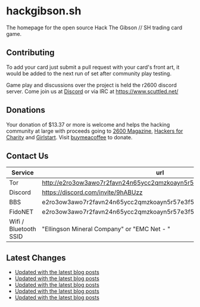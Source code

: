 # hackgibson.sh
The homepage for the open source Hack The Gibson // SH trading card game.


## Contributing

To add your card just submit a pull request with your card's front art, it would be added to the next run of set after community play testing.

Game play and discussions over the project is held the r2600 discord server. Come join us at [Discord](https://discord.com/invite/9hABUzz) or via IRC at https://www.scuttled.net/


## Donations

Your donation of $13.37 or more is welcome and helps the hacking community at large with proceeds going to [2600 Magazine](https://2600.com/), [Hackers for Charity](https://hackersforcharity.org) and [Girlstart](https://girlstart.org).  Visit [buymeacoffee](https://www.buymeacoffee.com/hackgibson.sh) to donate.


## Contact Us

Service | url
-|-
Tor | http://e2ro3ow3awo7r2favn24n65ycc2qmzkoayn5r57e3f56nvjwdcgg32ad.onion
Discord | https://discord.com/invite/9hABUzz
BBS | e2ro3ow3awo7r2favn24n65ycc2qmzkoayn5r57e3f56nvjwdcgg32ad.onion:23
FidoNET | e2ro3ow3awo7r2favn24n65ycc2qmzkoayn5r57e3f56nvjwdcgg32ad.onion:24554
Wifi / Bluetooth SSID | "Ellingson Mineral Company" or "EMC Net - <fidonet address>"

## Latest Changes
<!-- BLOG-POST-LIST:START -->
- [Updated with the latest blog posts](https://github.com/DFW2600/hackgibson.sh/commit/b71493be2c1ee56dcb71e78e6002e59241bb8013)
- [Updated with the latest blog posts](https://github.com/DFW2600/hackgibson.sh/commit/adf96f8e7da3f7f01a4aa3570f0668ab5da3e909)
- [Updated with the latest blog posts](https://github.com/DFW2600/hackgibson.sh/commit/5764f2c1e0141a78891ceb6a0b8aa25cdedf36af)
- [Updated with the latest blog posts](https://github.com/DFW2600/hackgibson.sh/commit/470d6b7c8f2295065ed6ca668cb3cdd641d67e0b)
- [Updated with the latest blog posts](https://github.com/DFW2600/hackgibson.sh/commit/99471f12558d2eb690f3a0851abd7a6a1d15662e)
<!-- BLOG-POST-LIST:END -->
